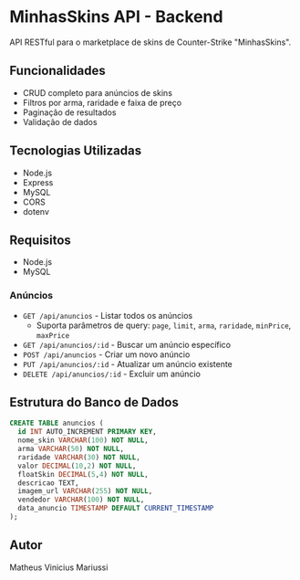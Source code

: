 # MinhasSkins API - Backend

API RESTful para o marketplace de skins de Counter-Strike "MinhasSkins".

## Funcionalidades

- CRUD completo para anúncios de skins
- Filtros por arma, raridade e faixa de preço
- Paginação de resultados
- Validação de dados

## Tecnologias Utilizadas

- Node.js
- Express
- MySQL
- CORS
- dotenv

## Requisitos

- Node.js
- MySQL

### Anúncios

- `GET /api/anuncios` - Listar todos os anúncios
  - Suporta parâmetros de query: `page`, `limit`, `arma`, `raridade`, `minPrice`, `maxPrice`
- `GET /api/anuncios/:id` - Buscar um anúncio específico
- `POST /api/anuncios` - Criar um novo anúncio
- `PUT /api/anuncios/:id` - Atualizar um anúncio existente
- `DELETE /api/anuncios/:id` - Excluir um anúncio

## Estrutura do Banco de Dados

```sql
CREATE TABLE anuncios (
  id INT AUTO_INCREMENT PRIMARY KEY,
  nome_skin VARCHAR(100) NOT NULL,
  arma VARCHAR(50) NOT NULL,
  raridade VARCHAR(30) NOT NULL,
  valor DECIMAL(10,2) NOT NULL,
  floatSkin DECIMAL(5,4) NOT NULL,
  descricao TEXT,
  imagem_url VARCHAR(255) NOT NULL,
  vendedor VARCHAR(100) NOT NULL,
  data_anuncio TIMESTAMP DEFAULT CURRENT_TIMESTAMP
);
```

## Autor

Matheus Vinicius Mariussi

